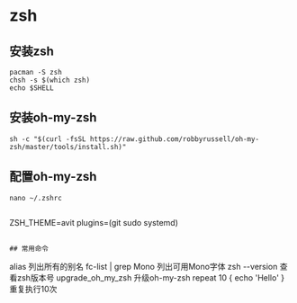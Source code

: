 # zsh

## 安装zsh
```
pacman -S zsh
chsh -s $(which zsh)
echo $SHELL
```

## 安装oh-my-zsh
```
sh -c "$(curl -fsSL https://raw.github.com/robbyrussell/oh-my-zsh/master/tools/install.sh)"
```

## 配置oh-my-zsh
```
nano ~/.zshrc
```
> ```
ZSH_THEME=avit
plugins=(git sudo systemd)
```

## 常用命令
```
alias 列出所有的别名
fc-list | grep Mono 列出可用Mono字体
zsh --version 查看zsh版本号
upgrade_oh_my_zsh 升级oh-my-zsh
repeat 10 { echo 'Hello' } 重复执行10次
```
